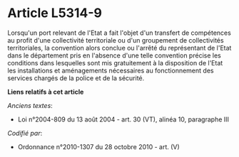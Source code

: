 # Article L5314-9

Lorsqu'un port relevant de l'Etat a fait l'objet d'un transfert de compétences au profit d'une collectivité territoriale ou
d'un groupement de collectivités territoriales, la convention alors conclue ou l'arrêté du représentant de l'Etat dans le
département pris en l'absence d'une telle convention précise les conditions dans lesquelles sont mis gratuitement à la
disposition de l'Etat les installations et aménagements nécessaires au fonctionnement des services chargés de la police et de
la sécurité.

**Liens relatifs à cet article**

_Anciens textes_:

  - Loi n°2004-809 du 13 août 2004 - art. 30 (VT), alinéa 10, paragraphe III

_Codifié par_:

  - Ordonnance n°2010-1307 du 28 octobre 2010 - art. (V)
